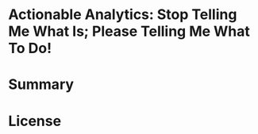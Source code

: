 # Actionable Analytics: Stop Telling Me What Is; Please Telling Me What To Do!

# Summary

# License
